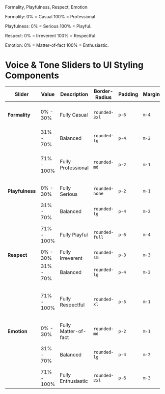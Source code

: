 Formality, Playfulness, Respect, Emotion

Formality: 
0% = Casual
100% = Professional

Playfulness: 
0% = Serious
100% = Playful.

Respect: 
0% = Irreverent
100% = Respectful.

Emotion: 
0% = Matter-of-fact
100% = Enthusiastic.

# Voice & Tone Sliders to UI Styling Components

| **Slider**       | **Value** | **Description**         | **Border-Radius** | **Padding** | **Margin** | **Font-Weight** | **Color (Background)** | **Animation**         | **Text preview** |
|-------------------|-----------|-------------------------|-------------------|-------------|------------|-----------------|-----------------------|-----------------------|------------------|
| **Formality**    |  0% - 30%  | Fully Casual            | `rounded-3xl`     | `p-6`       | `m-4`      | `font-light`    | `bg-orange-200`       | None                  | "Hey, we’re super chill and laid-back." |
|                  | 31% - 70%  | Balanced                | `rounded-lg`      | `p-4`       | `m-2`      | `font-normal`   | `bg-gray-100`         | `hover:shadow-md`     | "We’re glad you’re here with us." |
|                  | 71% - 100% | Fully Professional      | `rounded-md`      | `p-2`       | `m-1`      | `font-semibold` | `bg-white`            | `hover:bg-gray-50`    | "We are delighted to present our professional services." |
| **Playfulness**  |  0% - 30%  | Fully Serious           | `rounded-none`    | `p-2`       | `m-1`      | `font-medium`   | `bg-gray-700`         | None                  | "Let’s get straight to the point." |
|                  | 31% - 70%  | Balanced                | `rounded-lg`      | `p-4`       | `m-2`      | `font-normal`   | `bg-teal-400`         | `hover:scale-105`     | "Let’s dive in and see what’s up!" | 
|                  | 71% - 100% | Fully Playful           | `rounded-full`    | `p-6`       | `m-4`      | `font-bold`     | `bg-yellow-400`       | `hover:rotate-3`      | "Ready for some fun and wacky adventures?" |
| **Respect**      |  0% - 30%  | Fully Irreverent        | `rounded-sm`      | `p-3`       | `m-3`      | `font-medium`   | `bg-black`            | `hover:skew-y-2`      | "Rules? Who needs ‘em!" |
|                  | 31% - 70%  | Balanced                | `rounded-lg`      | `p-4`       | `m-2`      | `font-normal`   | `bg-indigo-500`       | `hover:shadow-lg`     | "We’re cool with you, no worries." |
|                  | 71% - 100% | Fully Respectful        | `rounded-xl`      | `p-5`       | `m-1`      | `font-semibold` | `bg-blue-300`         | None                  | "We honor your presence with the utmost respect." |
| **Emotion**      |  0% - 30%  | Fully Matter-of-fact    | `rounded-md`      | `p-2`       | `m-1`      | `font-normal`   | `bg-gray-200`         | None                  | "Here’s the info you need." |
|                  | 31% - 70%  | Balanced                | `rounded-lg`      | `p-4`       | `m-2`      | `font-medium`   | `bg-green-300`        | `hover:bg-green-400`  | "We’re happy to share this with you!" |
|                  | 71% - 100% | Fully Enthusiastic      | `rounded-2xl`     | `p-6`       | `m-3`      | `font-bold`     | `bg-red-500`          | `hover:scale-110`     | "We’re SO excited to meet you!" |